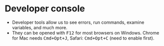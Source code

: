 # Developer console

- Developer tools allow us to see errors, run commands, examine variables, and much more.
- They can be opened with <kbd>F12</kbd> for most browsers on Windows. Chrome for Mac needs <kbd>Cmd+Opt+J</kbd>, Safari: <kbd>Cmd+Opt+C</kbd> (need to enable first).

